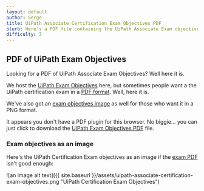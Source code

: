 ```yaml
---
layout: default
author: Serge
title: UiPath Associate Certification Exam Objectives PDF      
blurb: Here's a PDF file containing the UiPath Associate Exam objectives.
difficulty: 7
---
```


## PDF of UiPath Exam Objectives

Looking for a PDF of UiPath Associate Exam Objectives? Well here it is.

We host the [UiPath Exam Objectives](/assets/associate-objectives.html)  here, but sometimes people want a the UiPath certification exam in a [PDF format](uipath-associate-certification-exam-objectives.pdf). Well, here it is.

We've also got an [exam objectives image](http://uipath.rpacertified.com/2020/10/15/image-uipath-certification-exam-objectives.html) as well for those who want it in a PNG format.

<object data="/assets/associate-objectives.html" type="application/pdf" width="100%"> 
  <p>It appears you don't have a PDF plugin for this browser.
   No biggie... you can just click to
  download the <a href="/assets/uipath-associate-certification-exam-objectives.pdf">UiPath Exam Objectives PDF</a> file. </p>  
</object>

### Exam objectives as an image

Here's the UiPath Certification Exam objectives as an image if the [exam PDF](/assets/uipath-associate-certification-exam-objectives.pdf) isn't good enough:

![an image alt text]({{ site.baseurl }}/assets/uipath-associate-certification-exam-objectives.png "UiPath Certification Exam Objectives")
